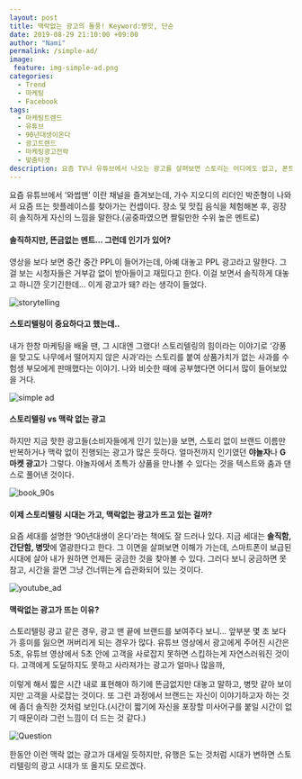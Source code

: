 ```yaml
---
layout: post
title: 맥락없는 광고의 돌풍! Keyword:병맛, 단순
date: 2019-08-29 21:10:00 +09:00
author: "Nami"
permalink: /simple-ad/
image:
 feature: img-simple-ad.png
categories:
  - Trend
  - 마케팅
  - Facebook
tags:
  - 마케팅트렌드
  - 유튜브
  - 90년대생이온다
  - 광고트렌드
  - 마케팅광고전략
  - 맞춤타겟
description: 요즘 TV나 유튜브에서 나오는 광고를 살펴보면 스토리는 어디에도 없고, 폰트는 무조건 크게! 별다른 이미지 없이 단어 몇 개만 강조된 광고를 볼 수 있다. 보고 있으면 웃기기도 하고 뭐 이런게 다 있지?란 생각이 들지만 어느 순간 핫한 광고로 평가되기도 하는데... 이런 광고들을 보며 왜 이런 광고들이 계속 나오고 있는지 그 이유를 생각해보았다. 
---
```


요즘 유튜브에서 ‘와썹맨’ 이란 채널을 즐겨보는데, 가수 지오디의 리더인 박준형이 나와서 요즘 뜨는 핫플레이스를 찾아가는 컨셉이다. 장소 및 맛집 음식을 체험해본 후, 굉장히 솔직하게 자신의 느낌을 말한다.(공중파였으면 짤릴만한 수위 높은 멘트로)

#### 솔직하지만, 뜬금없는 멘트… 그런데 인기가 있어?

영상을 보다 보면 중간 중간 PPL이 들어가는데, 아예 대놓고 PPL 광고라고 말한다. 그걸 보는 시청자들은 거부감 없이 받아들이고 재밌다고 한다. 이걸 보면서 솔직하게 대놓고 하니깐 웃기긴한데… 이게 광고가 돼? 라는 생각이 들었다.

![storytelling](https://lh3.googleusercontent.com/kuC1wT3kP3n6FygFU6sj8wXlfiE6RMIOdMTBIwm-3wWYyGPYtIuZzE6lfmUffBRjWE3-vz1bC1VQl54vhAC1grFdk7HaUDbEIlxKT5RhSKHgVGJc6kdDtxw7Lf3xsggZWlrXO1maPv7iBAlj3s2Ai1GldJ-KUOBsUpOyb9nw7Kv8tKWtTqlsMpWec8QseCZk29HAIRnf7qvUYeSWXx93-P6VRBcNHlRsz2sxZhaDf0FeysaUeTGch6q2AAITiGMo1zBI8hkzP5OOwQarhlQ6Be_-zwBiMK6kbP8TAdUR_BZtQylSfX2j0G9iavFGNLEfgVrQpFHapRbQS3GOd7TyzFQfkG28c4FjYhfNXk3q6fRZQhsKVWKeHaOXSHSzHE2jaT1K0BWxhJUt0EegvGmhFtfwPM9ZJ8NG6gJAU85IBeHH8ww5RJ20cQu6z0hjBNJ-IDTAdYDdufBdpQXy6pXbN-97kbZGuMrtjkMq3MyRbIYlr32MbjV6rUv8LBHYanCN7c2pChiyffB_6qnYdWE9GmSNNzlo0yrlloZOm2BGfWPQabTb7ieP63Cqlier3iUYezg46UiArT0oiv8M3nTHfRE2uVAkwhGpd_gRnt9-HWapYJs0Kve-4-_qK18WhhHce0UMrOso2C8t5wIJt5Q1oCYU=w959-h640-no)

#### 스토리텔링이 중요하다고 했는데..

내가 한창 마케팅을 배울 땐, 그 시대엔 그랬다!  스토리텔링의 힘이라는 이야기로 ‘강풍을 맞고도 나무에서 떨어지지 않은 사과’라는 스토리를 붙여 상품가치가 없는 사과를 수험생 부모에게 판매했다는 이야기. 나와 비슷한 때에 공부했다면 어디서 많이 들어보았을 거다. 



![simple ad](https://lh3.googleusercontent.com/fXWeQDfr3EUjEaCQ_c4BSQRPkt9XocS_IUKF_9BitsqZTSQM2qzLZx_RWSWNgh5jUWmEkgSY1Ma7EFlhVxlFL4TYZc7H8LRT8nQapaOlsvgf59rYwBUDarIEGVpLpFvNPgTM7fIcf4ovd97NphnTcBCyYdLS1JjXarLdBB0_HBdfORHHPRNaVl_cW-9-c2nlHzj6Pb3nHqpW8oElPSI1Gwu-oK2rqP3x9XW9OvdOTc6q-dD0IP6nmWTYHF5JyvN8DPdasFxEY-0c4g8hdmFDfEbsALOTjgehXJAB4rt2VQHDtfJP6t69V1x9_nFJSAlWBRLwQ4_-iGD5tNoMsQrl477TazuDkSvgTTzDEHJgfYB44OGzlIprzujkDxqKcwGKtIjXDbQnIS7nSj1HoZm1fGH83OZKzbc-d9a7WGEvdxq5kORsdE7RtUMiKW-Luc1IoMB5Qt-p9xlmQTl8xcBtdVmOadGITgUIaSZwj9LVrzJ0zdY4Di4UMgVFelypuRccAYb_maIIecvJVFLLX-9pqTJGSx8M1GpE0IsOWhAGBWTkymaSSDUNxNTvxUiDLcnf8ExH08FgSr3YPZ3B-Bdr-_RJs6sktGDRREBt-8anQW2o-J2XY65VnxUjw_LntCFkBMFXl7SSlaOW6dI9Zp_qr5OJ=w500-h333-no)

#### 스토리텔링 vs 맥락 없는 광고

하지만 지금 핫한 광고들(소비자들에게 인기 있는)을 보면, 스토리 없이 브랜드 이름만 반복하거나 맥락 없이 진행되는 광고가 많은 듯하다. 얼마전까지 인기였던 **야놀자**나  **G마켓 광고**가 그렇다. 야놀자에서 초특가 상품을 만나볼 수 있다는 것을 텍스트와 춤과 댄스로 풀어낸 것이다.

![book_90s](https://lh3.googleusercontent.com/SHZAT0wZoQZJGhkzHj1cCOoQL6j1-92-tMEFHt1aemORI2Kw_SnXIMO2NRcNqnPpH8jyVjl4zPPfEZNN12hzGrl7aD8gs6IsrviGNVrL5vK6cCkpx2kPzZNtdw91vHlyLInlV-H_rDW0mszqr0iWl_wwyKH2xIoY2N0AADEftIOJDmSiDdH9JZEDghSPLsNhdCcVBBhWvNWyATnI2xKpXmEc9cBqMq6QitvQZIDSwTBioSKrF7fWUdBcyO7Wh0XCk727D6K2Ib6nClnjI9r1Jf5sCyadl-PRDoFICWSALiZFI8bd30PEEb2f8t0_9llVqsG11PQtWY-2TH3ml6Y7kNfJWuhzEkGl8MRH3gP9RSsS-AqmvCghS06jVV5cdXxZ3Mxx5BOOWHdF1i4fTQbunsnrapjydQuOV5J30Ex-RgwcQ-xKC12EcdcmJvh-FvTyXPwK-Nj4OiDtnZQQTcxX-YrWsV-c69q07Eb2reHcsWdnlBANb6m3Dm7qo_NwDogXxdS-huC2ZKQikatUXiZf3m0xL1K4YOIhDiRDCzf3EbUCiSTx0lAcCOBtEm65_u10K_DR6fRL_4g2BVtzKshbKX1eqRMkgjHN_NdNvo8XJiEbZ1CNoqwcNvbVJjeZhST6FG4F7cAXX5oAcApk7r-VfqjZ=s480-no)

#### 이제 스토리텔링 시대는 가고, 맥락없는 광고가 뜨고 있는 걸까?

요즘 세대를 설명한 ‘90년대생이 온다’라는 책에도 잘 드러나 있다. 지금 세대는 **솔직함, 간단함, 병맛**에 열광한다고 한다. 그 이면을 살펴보면 이해가 가는데, 스마트폰이 보급된 시대에 살아 내가 원하면 언제든 궁금한 것을 찾아볼 수 있다. 그러다 보니 궁금하면 못 참고, 시간을 끌면 그냥 건너뛰는게 습관화되어 있는 것이다.



![youtube_ad](https://lh3.googleusercontent.com/sJsAbBEETSCSKqWrPoXkPT3HYNfXg0Wb6RJu7gFqWCfkYfWZ5xddk5omtMuSSv_6pO_dbqK6ULdkAsVqbkgEwGt3CyWOro2RQGobxE3nuB-Agch5P_EoUX9JrrtxuVkgCQpqUpVscMMxXwdETGPeqsIe21w2IXKtuKjUAj3qUzSBk4LwQzByBU9UH4R85vLwLJkIyPBLmZbPTsALxdvqGVyF7aRW8oAvqQnw84I3roWqyg4lmAxMBeUvM1bLIC6ATEBPYuCmwOJP8PTCeu_yNjnqYzxuB1AbnCXuar3UWbmG2sIk_9LRtaSBXzEVw3VK2Hkf29BUxVDs-IiwXQw1CkKlY59pH5L1Sh7yGkYs4kizE_Az3O4qhBzJS0FnXO8O6D_Q4Cqns7WNlMfSqGbpPuTu0p_Km2eO195ifie-bod89pIOB49xh0qSsA0nQdTq0DUAX8AJKmXyrjzT4BAUOfW6w4D66SFEic_RgTPaZN9fQCW6cBGMruuiYmarJXz0MZRodVueObBRaQMnLRMgtAHeVBXCz5VNmdKjMrsPocnGoiHYU3cN7zJgIzbEH0eqCni6bY4yV7EJL9x5mlixZd-cLyyuBv8cftf0ZRG84Mul4JT5J239ad1KMqbROgKQk-Y5R-1cFnR5b6a8RMdLaq_K=s829-no)

#### 맥락없는 광고가 뜨는 이유?

스토리텔링 광고 같은 경우, 광고 맨 끝에 브랜드를 보여주다 보니… 앞부분 몇 초 보다가 흥미를 잃으면 꺼버리게 되는 경우가 많다. 유튜브 영상에서 광고에게 주어진 시간은 5초, 유튜브 영상에서 5초 안에 고객을 사로잡지 못하면 스킵하는게 자연스러워진 것이다. 고객에게 도달하지도 못하고 사라져가는 광고가 얼마나 많을까,

이렇게 해서 짧은 시간 내로 표현해야 하기에 뜬금없지만 대놓고 말하고, 병맛 같아 보이지만 고객을 사로잡는 것이다. 또 그런 과정에서 브랜드는 자신이 이야기하고자 하는 것에 좀더 솔직한 것처럼 보인다.(시간이 짧기에 자신을 포장할 미사어구를 붙일 시간이 없기 때문이라 그런 느낌이 더 드는 것 같다.) 



![Question](https://lh3.googleusercontent.com/ngbJSOSR8ZKgIOlrRD4LAlam_Bomi6wmhXozQ5PGhYOw45kk2x2lUb1YgkowQfIxRhkaXY570Nf2Tf0ztw3n_YfGVs8IIc_Yx8AIdYqZcBBR4_rBP-a9SVORFwb3LNklRG1QtWQ-UAmqWWbiABUtRWIWHVY1t-kT9d1_xFHFhha5bJLvRDnpP5l-k89pxpPTwTxZ7GjC36PXThQgak1la_uxCC2W754YgbWVkPkMYP2hC7bjse9T1DdVI9OUhCVyx1G94_Jf0NddUU_rY6LAiOkD8twMJ0aX5T5KsqGCQq8eY7S1zqBwd3U9r9MvCNTk9frW31XwIkVJ_4pxY1V9J3C4t2s8ZT8beRop0DhaBWfBRb4srUkKbh0TTlBoIB8_5-rtuYr4EGFkJ1vAcQWtimeiPsctX_qg8q_aaJtOZ0-WZHLAeeOmzXgajxxUBMw53DOx9jfQFGWSHAgzJ6YumUMHcBvmLnyYfG-HLc8ZN-wHiQFbvuS-ZpLxkxKv0eeRAaPPoYZCRfZlzIz2mXJvR3Cv2qjGjm10MqWxJCZ-cm3Y_CEXCWwtunG0PXrkMR6_F9gYusIti4XR6WeFltxW-fotnDQyokRs-aWhsRIFjJ6fj3yi8HlngJBD7tlpFCsaLzn7y2EY1HQaHFYHnkv-9ZIh=w959-h640-no)

한동안 이런 맥락 없는 광고가 대세일 듯하지만, 유행은 도는 것처럼 시대가 변하면 스토리텔링의 광고 시대가 또 올지도 모르겠다.